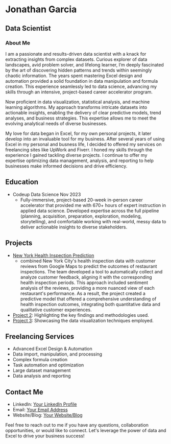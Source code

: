 # Jonathan Garcia
## Data Scientist

### About Me
I am a passionate and results-driven data scientist with a knack for extracting insights from complex datasets. Curious explorer of data landscapes, avid problem solver, and lifelong learner, I’m deeply fascinated by the art of discovering hidden patterns and trends within seemingly chaotic information. The years spent mastering Excel design and automation provided a solid foundation in data manipulation and formula creation. This experience seamlessly led to data science, advancing my skills through an intensive, project-based career accelerator program.

Now proficient in data visualization, statistical analysis, and machine learning algorithms. My approach transforms intricate datasets into actionable insights, enabling the delivery of clear predictive models, trend analyses, and business strategies. This expertise allows me to meet the evolving analytical needs of diverse businesses.

My love for data began in Excel, for my own personal projects, it later develop into an invaluable tool for my business. After several years of using Excel in my personal and busness life, I decided to offered my services on freelancing sites like UpWork and Fiverr. I honed my skills through the experience I gained tackling diverse projects. I continue to offer my expertise optimizing data management, analysis, and reporting to help businesses make informed decisions and drive efficiency.

## Education

- Codeup Data Science Nov 2023
  - Fully-immersive, project-based 20-week in-person career accelerator that provided me with 670+ hours of expert instruction in applied data science. Developed expertise across the full pipeline (planning, acquisition, preparation, exploration, modeling, storytelling), and comfortable working with real-world, messy data to deliver actionable insights to diverse stakeholders.

## Projects

- [New York Health Inspection Prediction](https://github.com/Somerville-2023/New-York-health-Inspection-Prediction/blob/main/final_notebook.ipynb)
  -  combined New York City's health inspection data with customer reviews from Google Maps to predict the outcomes of restaurant inspections. The team developed a tool to automatically collect and analyze customer feedback, aligning it with the corresponding health inspection periods. This approach included sentiment analysis of the reviews, providing a more nuanced view of each restaurant's performance. As a result, the project created a predictive model that offered a comprehensive understanding of health inspection outcomes, integrating both quantitative data and qualitative customer experiences. 
- [Project 2](link-to-project-2): Highlighting the key findings and methodologies used.
- [Project 3](link-to-project-3): Showcasing the data visualization techniques employed.

## Freelancing Services

- Advanced Excel Design & Automation
- Data import, manipulation, and processing
- Complex formula creation
- Task automation and optimization
- Large dataset management
- Data analysis and reporting

## Contact Me

- LinkedIn: [Your LinkedIn Profile](link-to-linkedin)
- Email: [Your Email Address](mailto:your-email@example.com)
- Website/Blog: [Your Website/Blog](link-to-website)

Feel free to reach out to me if you have any questions, collaboration opportunities, or would like to connect. Let's leverage the power of data and Excel to drive your business success!

